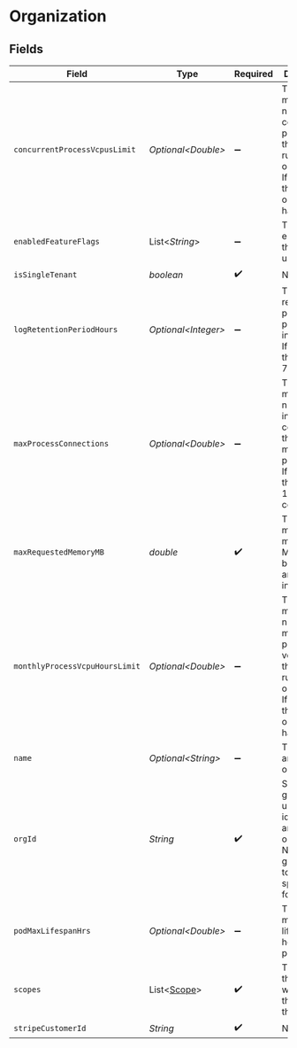 # Organization


## Fields

| Field                                                                                                                             | Type                                                                                                                              | Required                                                                                                                          | Description                                                                                                                       | Example                                                                                                                           |
| --------------------------------------------------------------------------------------------------------------------------------- | --------------------------------------------------------------------------------------------------------------------------------- | --------------------------------------------------------------------------------------------------------------------------------- | --------------------------------------------------------------------------------------------------------------------------------- | --------------------------------------------------------------------------------------------------------------------------------- |
| `concurrentProcessVcpusLimit`                                                                                                     | *Optional\<Double>*                                                                                                               | :heavy_minus_sign:                                                                                                                | The maximum number of concurrent processes that can be run by the organization<br/>If undefined, the organization has no limit.   |                                                                                                                                   |
| `enabledFeatureFlags`                                                                                                             | List\<*String*>                                                                                                                   | :heavy_minus_sign:                                                                                                                | The features enabled for this org and user.                                                                                       |                                                                                                                                   |
| `isSingleTenant`                                                                                                                  | *boolean*                                                                                                                         | :heavy_check_mark:                                                                                                                | N/A                                                                                                                               |                                                                                                                                   |
| `logRetentionPeriodHours`                                                                                                         | *Optional\<Integer>*                                                                                                              | :heavy_minus_sign:                                                                                                                | The retention period for process logs in hours<br/>If undefined, the default is 72h                                               |                                                                                                                                   |
| `maxProcessConnections`                                                                                                           | *Optional\<Double>*                                                                                                               | :heavy_minus_sign:                                                                                                                | The maximum number of inbound connections that can be made to a process<br/>If undefined, the default is 1024 connections         |                                                                                                                                   |
| `maxRequestedMemoryMB`                                                                                                            | *double*                                                                                                                          | :heavy_check_mark:                                                                                                                | The maximum memory in MB that can be used by any process in this org.                                                             |                                                                                                                                   |
| `monthlyProcessVcpuHoursLimit`                                                                                                    | *Optional\<Double>*                                                                                                               | :heavy_minus_sign:                                                                                                                | The maximum number of monthly process vcpu hours that can be run by the organization<br/>If undefined, the organization has no limit. |                                                                                                                                   |
| `name`                                                                                                                            | *Optional\<String>*                                                                                                               | :heavy_minus_sign:                                                                                                                | The name of an organization.                                                                                                      |                                                                                                                                   |
| `orgId`                                                                                                                           | *String*                                                                                                                          | :heavy_check_mark:                                                                                                                | System generated unique identifier for an organization. Not guaranteed to have a specific format.                                 | org-6f706e83-0ec1-437a-9a46-7d4281eb2f39                                                                                          |
| `podMaxLifespanHrs`                                                                                                               | *Optional\<Double>*                                                                                                               | :heavy_minus_sign:                                                                                                                | The maximum lifespan in hours of a pod.                                                                                           |                                                                                                                                   |
| `scopes`                                                                                                                          | List\<[Scope](../../models/shared/Scope.md)>                                                                                      | :heavy_check_mark:                                                                                                                | The scopes the user who loaded this has on this org.                                                                              |                                                                                                                                   |
| `stripeCustomerId`                                                                                                                | *String*                                                                                                                          | :heavy_check_mark:                                                                                                                | N/A                                                                                                                               |                                                                                                                                   |